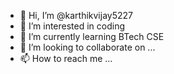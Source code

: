 - 👋 Hi, I’m @karthikvijay5227
- 👀 I’m interested in coding
- 🌱 I’m currently learning BTech CSE
- 💞️ I’m looking to collaborate on ...
- 📫 How to reach me ...

<!---
karthikvijay5227/karthikvijay5227 is a ✨ special ✨ repository because its `README.md` (this file) appears on your GitHub profile.
You can click the Preview link to take a look at your changes.
--->
